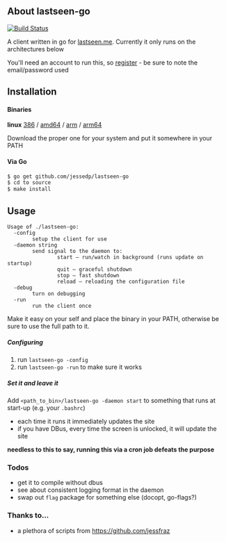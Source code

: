 ## About lastseen-go
[![Build Status](https://api.travis-ci.org/jessedp/lastseen-go.svg?branch=master)](https://travis-ci.org/jessedp/lastseen-go)

A client written in go for [lastseen.me](https://lastseen.me). 
Currently it only runs on the architectures below

You'll need an account to run this, so [register](https://lastseen.me/register) - be sure to note the email/password used

## Installation

#### Binaries
**linux** [386](https://github.com/jessedp/lastseen-go/releases/latest/lastseen-cli-linux-386) / 
[amd64](https://github.com/jessedp/lastseen-go/releases/download/latest/lastseen-cli-linux-amd64) / 
[arm](https://github.com/jessedp/lastseen-go/releases/download/latest/lastseen-cli-linux-arm) / 
[arm64](https://github.com/jessedp/lastseen-go/releases/download/latest/lastseen-cli-linux-arm64)

Download the proper one for your system and put it somewhere in your PATH

#### Via Go

```bash
$ go get github.com/jessedp/lastseen-go
$ cd to source
$ make install
```
## Usage

```conosle
Usage of ./lastseen-go:
  -config
    	setup the client for use
  -daemon string
    	send signal to the daemon to:
    			start — run/watch in background (runs update on startup)		
    			quit — graceful shutdown
    			stop — fast shutdown
    			reload — reloading the configuration file
  -debug
    	turn on debugging
  -run
    	run the client once
```
Make it easy on your self and place the binary in your PATH, otherwise
be sure to use the full path to it.
##### Configuring
1. run `lastseen-go -config`
2. run `lastseen-go -run` to make sure it works

##### Set it and leave it
Add `<path_to_bin>/lastseen-go -daemon start` to something that runs 
at start-up (e.g. your `.bashrc`)

- each time it runs it immediately updates the site
- if you have DBus, every time the screen is unlocked, it will
    update the site

__needless to this to say, running this via a cron job defeats the purpose__

### Todos

- get it to compile without dbus
- see about consistent logging format in the daemon
- swap out `flag` package for something else (docopt, go-flags?)  


### Thanks to...
 - a plethora of scripts from https://github.com/jessfraz
